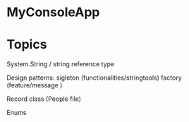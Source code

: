 # MyConsoleApp

# Topics

System.String / string reference type

Design patterns: sigleton (functionalities/stringtools)
				 factory (feature/message )

Record class (People file)

Enums

